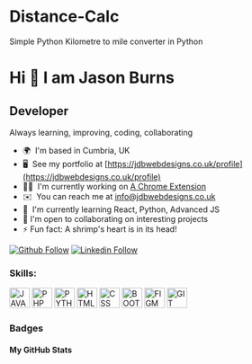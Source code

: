 # Distance-Calc
Simple Python Kilometre to mile converter in Python
# Hi 👋 I am Jason Burns
## Developer
Always learning, improving, coding, collaborating 

* 🌍  I'm based in Cumbria, UK
* 🖥️  See my portfolio at [https://jdbwebdesigns.co.uk/profile](https://jdbwebdesigns.co.uk/profile)
* 👨‍💻  I'm currently working on [A Chrome Extension](https://scrimba.com/scrim/co165468ea633f3ecf0cba0c1)
* ✉️  You can reach me at [info@jdbwebdesigns.co.uk](mailto:info@jdbwebdesigns.co.uk)
* 🧠  I'm currently learning React, Python, Advanced JS
* 🤝  I'm open to collaborating on interesting projects
* ⚡ Fun fact: A shrimp's heart is in its head!

[![Github Follow](https://img.shields.io/badge/Github-100000?style=flat&logo=github&logoColor=white)](https://github.com/https://github.com/Jasonburns234)
[![Linkedin Follow](https://img.shields.io/badge/Linkedin-0077B5?style=flat&logo=linkedin&logoColor=white)](https://www.linkedin.com/in/https://www.linkedin.com/in/jason-burns-8989931a8/)


<h3 align="left">Skills:</h3>
<p align="left">

<a href="https://www.javascript.com/" target="_blank" rel="noreferrer"><img src="https://cdn.jsdelivr.net/gh/devicons/devicon/icons/javascript/javascript-original.svg" width="36" height="36" alt="JAVASCRIPT" /></a>
<a href="https://www.php.net/" target="_blank" rel="noreferrer"><img src="https://cdn.jsdelivr.net/gh/devicons/devicon/icons/php/php-original.svg" width="36" height="36" alt="PHP" /></a>
<a href="https://www.python.org/" target="_blank" rel="noreferrer"><img src="https://cdn.jsdelivr.net/gh/devicons/devicon/icons/python/python-original.svg" width="36" height="36" alt="PYTHON" /></a>
<a href="https://developer.mozilla.org/en-US/docs/Web/HTML" target="_blank" rel="noreferrer"><img src="https://cdn.jsdelivr.net/gh/devicons/devicon/icons/html5/html5-original.svg" width="36" height="36" alt="HTML" /></a> 
<a href="https://developer.mozilla.org/en-US/docs/Web/CSS" target="_blank" rel="noreferrer"><img src="https://cdn.jsdelivr.net/gh/devicons/devicon/icons/css3/css3-original.svg" width="36" height="36" alt="CSS" /></a> 
<a href="https://getbootstrap.com/" target="_blank" rel="noreferrer"><img src="https://cdn.jsdelivr.net/gh/devicons/devicon/icons/bootstrap/bootstrap-original.svg" width="36" height="36" alt="BOOTSTRAP" /></a> 
<a href="https://www.figma.com/" target="_blank" rel="noreferrer"><img src="https://cdn.jsdelivr.net/gh/devicons/devicon/icons/figma/figma-original.svg" width="36" height="36" alt="FIGMA" /></a>
<a href="https://git-scm.com/" target="_blank" rel="noreferrer"><img src="https://cdn.jsdelivr.net/gh/devicons/devicon/icons/git/git-original.svg" width="36" height="36" alt="GIT" /></a>

</p>


### Badges

<h4>My GitHub Stats</h4>






